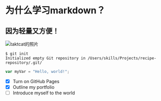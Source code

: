 # 为什么学习markdown？
## 因为轻量又方便！
![taktcat的照片](https://octodex.github.com/images/yaktocat.png)
```
$ git init
Initialized empty Git repository in /Users/skills/Projects/recipe-repository/.git/
```
``` javascript
var myVar = "Hello, world!";
```
- [X] Turn on GitHub Pages
- [x] Outline my portfolio
- [ ] Introduce myself to the world
